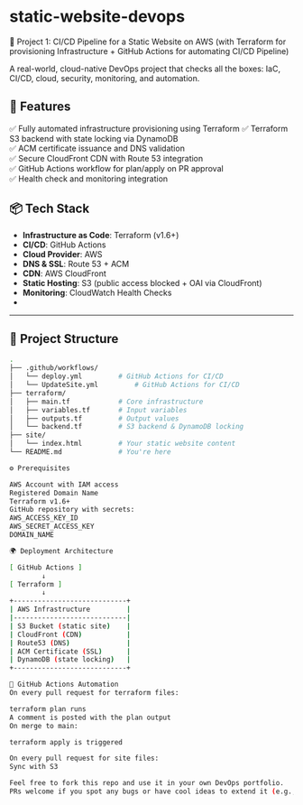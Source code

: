 # static-website-devops
🚀 Project 1: CI/CD Pipeline for a Static Website on AWS (with Terraform for provisioning Infrastructure + GitHub Actions for automating CI/CD Pipeline)

A real-world, cloud-native DevOps project that checks all the boxes: IaC, CI/CD, cloud, security, monitoring, and automation.

## 🚀 Features

✅ Fully automated infrastructure provisioning using Terraform 
✅ Terraform S3 backend with state locking via DynamoDB  
✅ ACM certificate issuance and DNS validation  
✅ Secure CloudFront CDN with Route 53 integration  
✅ GitHub Actions workflow for plan/apply on PR approval  
✅ Health check and monitoring integration

## 📦 Tech Stack

- **Infrastructure as Code**: Terraform (v1.6+)
- **CI/CD**: GitHub Actions
- **Cloud Provider**: AWS
- **DNS & SSL**: Route 53 + ACM
- **CDN**: AWS CloudFront
- **Static Hosting**: S3 (public access blocked + OAI via CloudFront)
- **Monitoring**: CloudWatch Health Checks
- 

---

## 📁 Project Structure

```bash
.
├── .github/workflows/
│   └── deploy.yml         # GitHub Actions for CI/CD
│   └── UpdateSite.yml         # GitHub Actions for CI/CD
├── terraform/
│   ├── main.tf            # Core infrastructure
│   ├── variables.tf       # Input variables
│   ├── outputs.tf         # Output values
│   └── backend.tf         # S3 backend & DynamoDB locking
├── site/
│   └── index.html         # Your static website content
└── README.md              # You're here

⚙️ Prerequisites

AWS Account with IAM access
Registered Domain Name
Terraform v1.6+
GitHub repository with secrets:
AWS_ACCESS_KEY_ID
AWS_SECRET_ACCESS_KEY
DOMAIN_NAME

🌍 Deployment Architecture

[ GitHub Actions ]
        ↓
[ Terraform ]
        ↓
+----------------------------+
| AWS Infrastructure         |
|----------------------------|
| S3 Bucket (static site)    |
| CloudFront (CDN)           |
| Route53 (DNS)              |
| ACM Certificate (SSL)      |
| DynamoDB (state locking)   |
+----------------------------+

🤖 GitHub Actions Automation
On every pull request for terraform files:

terraform plan runs
A comment is posted with the plan output
On merge to main:

terraform apply is triggered

On every pull request for site files:
Sync with S3

Feel free to fork this repo and use it in your own DevOps portfolio.
PRs welcome if you spot any bugs or have cool ideas to extend it (e.g., GitOps, modules, logging, etc).
